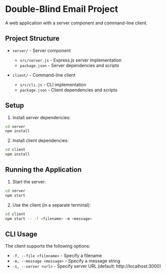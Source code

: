 # Double-Blind Email Project

A web application with a server component and command-line client.

## Project Structure

- `server/` - Server component
  - `src/server.js` - Express.js server implementation
  - `package.json` - Server dependencies and scripts

- `client/` - Command-line client
  - `src/cli.js` - CLI implementation
  - `package.json` - Client dependencies and scripts

## Setup

1. Install server dependencies:
```bash
cd server
npm install
```

2. Install client dependencies:
```bash
cd client
npm install
```

## Running the Application

1. Start the server:
```bash
cd server
npm start
```

2. Use the client (in a separate terminal):
```bash
cd client
npm start -- -f <filename> -m <message>
```

## CLI Usage

The client supports the following options:
- `-f, --file <filename>` - Specify a filename
- `-m, --message <message>` - Specify a message string
- `-s, --server <url>` - Specify server URL (default: http://localhost:3000) 